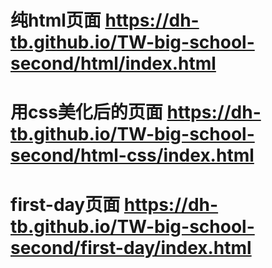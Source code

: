 # 纯html页面 https://dh-tb.github.io/TW-big-school-second/html/index.html
# 用css美化后的页面 https://dh-tb.github.io/TW-big-school-second/html-css/index.html
# first-day页面 https://dh-tb.github.io/TW-big-school-second/first-day/index.html
